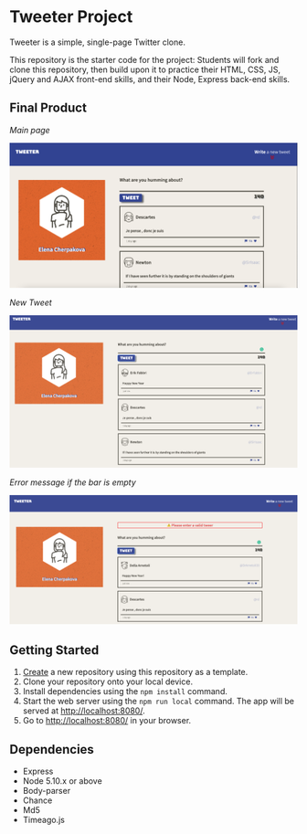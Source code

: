 # Tweeter Project

Tweeter is a simple, single-page Twitter clone.

This repository is the starter code for the project: Students will fork and clone this repository, then build upon it to practice their HTML, CSS, JS, jQuery and AJAX front-end skills, and their Node, Express back-end skills.

## Final Product

*Main page*

!["Main page"](https://github.com/ElenaCherpakova/tweeter/blob/bb3d9e38400bbc868b4bb6c0a2e2eca318645a37/photos/main.png)

*New Tweet*

!["New Tweet"](https://github.com/ElenaCherpakova/tweeter/blob/bb3d9e38400bbc868b4bb6c0a2e2eca318645a37/photos/newTweet.png)

*Error message if the bar is empty*

!["Error message if the bar is empty"](https://github.com/ElenaCherpakova/tweeter/blob/bb3d9e38400bbc868b4bb6c0a2e2eca318645a37/photos/error.png)

## Getting Started

1. [Create](https://docs.github.com/en/repositories/creating-and-managing-repositories/creating-a-repository-from-a-template) a new repository using this repository as a template.
2. Clone your repository onto your local device.
3. Install dependencies using the `npm install` command.
3. Start the web server using the `npm run local` command. The app will be served at <http://localhost:8080/>.
4. Go to <http://localhost:8080/> in your browser.

## Dependencies

- Express
- Node 5.10.x or above
- Body-parser
- Chance
- Md5
- Timeago.js